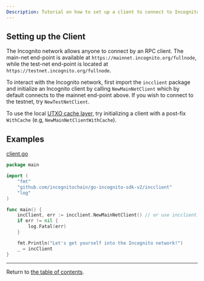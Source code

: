 ```yaml
---
Description: Tutorial on how to set up a client to connect to Incognito with Go.
---
```


## Setting up the Client

The Incognito network allows anyone to connect by an RPC client. The main-net end-point is available at `https://mainnet.incognito.org/fullnode`, 
while the test-net end-point is located at `https://testnet.incognito.org/fullnode`. 

To interact with the Incognito network, first import the `incclient` package and initialize an Incognito client by calling `NewMainNetClient` which by default connects to the mainnet end-point above. If you wish to connect to the testnet, try `NewTestNetClient`.

To use the local [UTXO cache layer](../accounts/utxo_cache.md), try initializing a client with a post-fix `WithCache` (e.g, `NewMainNetClientWithCache`).

## Examples
[client.go](../../code/client/client.go)

```go
package main

import (
	"fmt"
	"github.com/incognitochain/go-incognito-sdk-v2/incclient"
	"log"
)

func main() {
	incClient, err := incclient.NewMainNetClient() // or use incclient.NewMainNetClientWithCache()
	if err != nil {
		log.Fatal(err)
	}

	fmt.Println("Let's get yourself into the Incognito network!")
	_ = incClient
}
```
---
Return to [the table of contents](../../../README.md).
